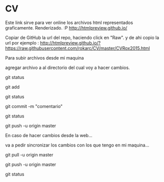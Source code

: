 # CV
Este link sirve para ver online los archivos html representados graficamente. Renderizado. :P
http://htmlpreview.github.io/


Copiar de GitHub la url del repo, haciendo click en "Raw". y de ahi copio la url
por ejemplo : http://htmlpreview.github.io/?https://raw.githubusercontent.com/rokarc/CV/master/CVRox2015.html


Para subir archivos desde mi maquina


agregar archivo a al directorio del cual voy a hacer cambios.

git status 

git add <archivo>

git status

git commit -m "comentario"

git status

git push -u origin master


En caso de hacer cambios desde la web...

va a pedir sincronizar los cambios con los que tengo en mi maquina...

git pull -u origin master

git push -u origin master

git status


